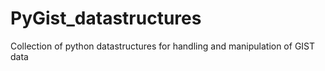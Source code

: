 # PyGist_datastructures
Collection of python datastructures for handling and manipulation of GIST data

